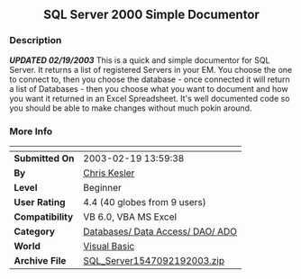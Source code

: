 ﻿<div align="center">

## SQL Server 2000 Simple Documentor


</div>

### Description

***UPDATED 02/19/2003*** This is a quick and simple documentor for SQL Server. It returns a list of registered Servers in your EM. You choose the one to connect to, then you choose the database - once connected it will return a list of Databases - then you choose what you want to document and how you want it returned in an Excel Spreadsheet. It's well documented code so you should be able to make changes without much pokin around.
 
### More Info
 


<span>             |<span>
---                |---
**Submitted On**   |2003-02-19 13:59:38
**By**             |[Chris Kesler](https://github.com/Planet-Source-Code/PSCIndex/blob/master/ByAuthor/chris-kesler.md)
**Level**          |Beginner
**User Rating**    |4.4 (40 globes from 9 users)
**Compatibility**  |VB 6\.0, VBA MS Excel
**Category**       |[Databases/ Data Access/ DAO/ ADO](https://github.com/Planet-Source-Code/PSCIndex/blob/master/ByCategory/databases-data-access-dao-ado__1-6.md)
**World**          |[Visual Basic](https://github.com/Planet-Source-Code/PSCIndex/blob/master/ByWorld/visual-basic.md)
**Archive File**   |[SQL\_Server1547092192003\.zip](https://github.com/Planet-Source-Code/chris-kesler-sql-server-2000-simple-documentor__1-43316/archive/master.zip)








